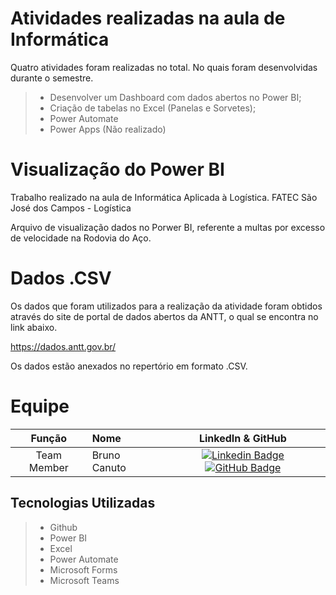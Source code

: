 # Atividades realizadas na aula de Informática
Quatro atividades foram realizadas no total. No quais foram desenvolvidas durante o semestre.
 > * Desenvolver um Dashboard com dados abertos no Power BI;
 > * Criação de tabelas no Excel (Panelas e Sorvetes);
 > * Power Automate
>  * Power Apps (Não realizado)


# Visualização do Power BI
Trabalho realizado na aula de Informática Aplicada à Logística. FATEC São José dos Campos - Logística

Arquivo de visualização dados no Porwer BI, referente a multas por excesso de velocidade na Rodovia do Aço.



# Dados .CSV
Os dados que foram utilizados para a realização da atividade foram obtidos através do site de portal de dados abertos da ANTT, o qual se encontra no link abaixo.

https://dados.antt.gov.br/

Os dados estão anexados no repertório em formato .CSV.



# Equipe
|    Função     | Nome                                  |                                                                                                                                                      LinkedIn & GitHub                                                                                                                                                      |
| :-----------: | :------------------------------------ | :-------------------------------------------------------------------------------------------------------------------------------------------------------------------------------------------------------------------------------------------------------------------------------------------------------------------------: |
| Team Member   | Bruno Canuto              |         [![Linkedin Badge](https://img.shields.io/badge/Linkedin-blue?style=flat-square&logo=Linkedin&logoColor=white)](https://www.linkedin.com/in/bruno-canuto-746944291/?trk=opento_sprofile_topcard/) [![GitHub Badge](https://img.shields.io/badge/GitHub-111217?style=flat-square&logo=github&logoColor=white)](https://github.com/BrunoCanuto01)        |




## Tecnologias Utilizadas
 > * Github
 > * Power BI
 > * Excel
>  * Power Automate
>  * Microsoft Forms
>  * Microsoft Teams
